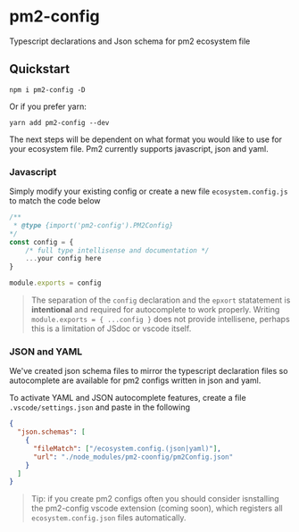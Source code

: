 # pm2-config

Typescript declarations and Json schema for pm2 ecosystem file

## Quickstart

`npm i pm2-config -D`

Or if you prefer yarn:

`yarn add pm2-config --dev`

The next steps will be dependent on what format you would like to use for your ecosystem file. Pm2 currently supports javascript, json and yaml.

### Javascript

Simply modify your existing config or create a new file `ecosystem.config.js` to match the code below

```javascript
/**
 * @type {import('pm2-config').PM2Config}
*/
const config = {
    /* full type intellisense and documentation */
    ...your config here
}

module.exports = config
```

> The separation of the `config` declaration and the `epxort` statatement is **intentional** and required for autocomplete to work properly. Writing `module.exports = { ...config }` does not provide intellisene, perhaps this is a limitation of JSdoc or vscode itself.

### JSON and YAML

We've created json schema files to mirror the typescript declaration files so autocomplete are available for pm2 configs written in json and yaml.

To activate YAML and JSON autocomplete features, create a file `.vscode/settings.json` and paste in the following

```json
{
  "json.schemas": [
    {
      "fileMatch": ["/ecosystem.config.(json|yaml)"],
      "url": "./node_modules/pm2-coonfig/pm2Config.json"
    }
  ]
}
```

> Tip: if you create pm2 configs often you should consider isnstalling the pm2-config vscode extension (coming soon), which registers all `ecosystem.config.json` files automatically.
